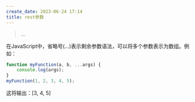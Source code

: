 ```yaml
---
create_date: 2023-06-24 17:14
title: rest参数
---
```


> ...

在JavaScript中，省略号(…)表示剩余参数语法，可以将多个参数表示为数组。例如：

```js
function myFunction(a, b, ...args) {   
	console.log(args); 
} 
myFunction(1, 2, 3, 4, 5);
```


这将输出：[3, 4, 5]